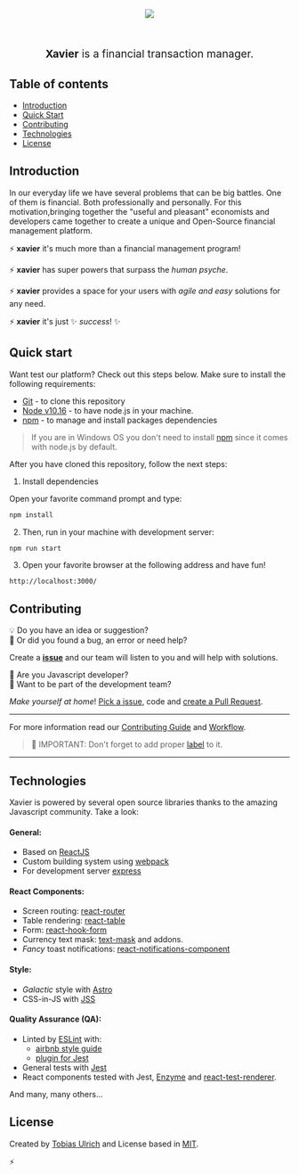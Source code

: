 <p align="center" style="margin:16px">
<img src="https://tobiasbu.github.io/img/xavier_logo.png"/>
</p>
<br>
<p align="center" style="font-size: 1.2rem;"><strong>Xavier</strong> is a financial transaction manager. </p>


## Table of contents

- [Introduction](#introduction)
- [Quick Start](#quick-start)
- [Contributing](#contributing)
- [Technologies](#technologies)
- [License](#license)

## Introduction

In our everyday life we ​​have several problems that can be big battles. One of them is financial. Both professionally and personally. For this motivation,bringing together the "useful and pleasant" economists and developers came together to create a unique and Open-Source financial management platform.

:zap: **xavier** it's much more than a financial management program!

:zap: **xavier** has super powers that surpass the _human psyche_.

:zap: **xavier** provides a space for your users with _agile and easy_ solutions for any need.

:zap: **xavier** it's just :sparkles: _success_! :sparkles:

## Quick start

Want test our platform? Check out this steps below. Make sure to install the following requirements:

- [Git](https://git-scm.com/) - to clone this repository
- [Node v10.16](https://nodejs.org/en/) - to have node.js in your machine.
- [npm](https://www.npmjs.com/) - to manage and install packages dependencies

> If you are in Windows OS you don't need to install [npm](https://www.npmjs.com/) since it comes with node.js by default.

After you have cloned this repository, follow the next steps:

1. Install dependencies 

Open your favorite command prompt and type:

```bash
npm install
```
2. Then, run in your machine with development server:

```bash
npm run start
```

3. Open your favorite browser at the following address and have fun!

```
http://localhost:3000/
```

## Contributing

:bulb: Do you have an idea or suggestion?<br/> :bug:  Or did you found a bug, an error or need help?

Create a **[issue](https://github.com/tobiasbu/xavier/issues/new/choose)** and our team will listen to you and will help with solutions. 

:metal: Are you Javascript developer?<br />
:metal: Want to be part of the development team?

_Make yourself at home_! [Pick a issue](https://github.com/tobiasbu/xavier/issues), code and [create a Pull Request](https://github.com/tobiasbu/xavier/pulls).

---

For more information read our [Contributing Guide](https://github.com/tobiasbu/xavier/blob/master/docs/CONTRIBUTING.MD) and [Workflow](https://github.com/tobiasbu/xavier/blob/master/docs/WORKFLOW.MD). 

> :rotating_light: IMPORTANT: Don't forget to add proper [label](https://github.com/tobiasbu/xavier/labels) to it.

---

## Technologies

Xavier is powered by several open source libraries thanks to the amazing Javascript community.
Take a look:

#### General:

- Based on [ReactJS](https://pt-br.reactjs.org/)
- Custom building system using [webpack](https://webpack.js.org/)
- For development server [express](https://expressjs.com/)

#### React Components:

- Screen routing: [react-router](https://reacttraining.com/react-router/web/guides/quick-start) 
- Table rendering: [react-table](https://github.com/tannerlinsley/react-table)
- Form: [react-hook-form](https://react-hook-form.com/)
- Currency text mask: [text-mask](https://github.com/text-mask/text-mask) and addons.
- _Fancy_ toast notifications: [react-notifications-component](https://teodosii.github.io/react-notifications-component/)

#### Style:

- _Galactic_ style with [Astro](https://github.com/magnetis/astro)
- CSS-in-JS with [JSS](https://cssinjs.org/?v=v10.0.0)

#### Quality Assurance (QA):

- Linted by [ESLint](https://eslint.org/) with:
   - [airbnb style guide](https://github.com/airbnb/javascript)
   - [plugin for Jest](https://github.com/jest-community/eslint-plugin-jest)
- General tests with [Jest](https://jestjs.io/)
- React components tested with Jest, [Enzyme](https://airbnb.io/enzyme/) and [react-test-renderer](https://pt-br.reactjs.org/docs/test-renderer.html).

And many, many others...

## License

Created by [Tobias Ulrich](https://github.com/tobiasbu) and License based in [MIT](https://github.com/tobiasbu/xavier/blob/master/LICENSE).





:zap: